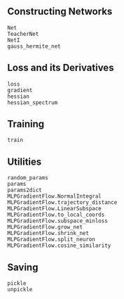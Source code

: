 ## Constructing Networks

```@docs
Net
TeacherNet
NetI
gauss_hermite_net
```

## Loss and its Derivatives

```@docs
loss
gradient
hessian
hessian_spectrum
```

## Training

```@docs
train
```

## Utilities

```@docs
random_params
params
params2dict
MLPGradientFlow.NormalIntegral
MLPGradientFlow.trajectory_distance
MLPGradientFlow.LinearSubspace
MLPGradientFlow.to_local_coords
MLPGradientFlow.subspace_minloss
MLPGradientFlow.grow_net
MLPGradientFlow.shrink_net
MLPGradientFlow.split_neuron
MLPGradientFlow.cosine_similarity
```

## Saving

```@docs
pickle
unpickle
```

